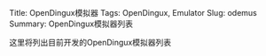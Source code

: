 Title: OpenDingux模拟器
Tags: OpenDingux, Emulator
Slug: odemus
Summary: OpenDingux模拟器列表

这里将列出目前开发的OpenDingux模拟器列表
